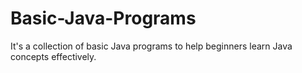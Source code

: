 # Basic-Java-Programs
It's a collection of basic Java programs to help beginners learn Java concepts effectively.
